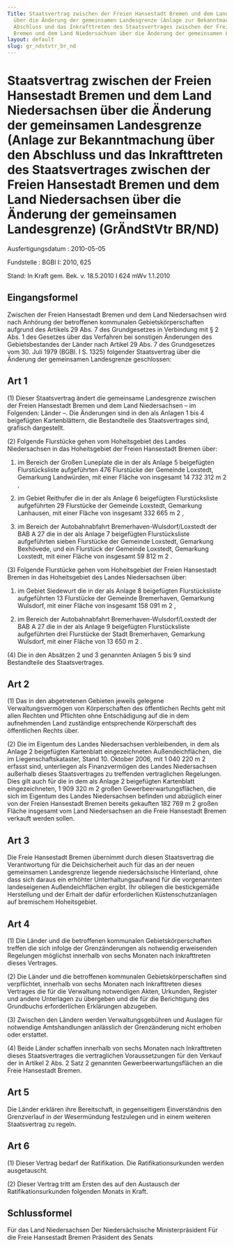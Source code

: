 ```yaml
---
Title: Staatsvertrag zwischen der Freien Hansestadt Bremen und dem Land Niedersachsen
  über die Änderung der gemeinsamen Landesgrenze (Anlage zur Bekanntmachung über den
  Abschluss und das Inkrafttreten des Staatsvertrages zwischen der Freien Hansestadt
  Bremen und dem Land Niedersachsen über die Änderung der gemeinsamen Landesgrenze)
layout: default
slug: gr_ndstvtr_br_nd
---
```


# Staatsvertrag zwischen der Freien Hansestadt Bremen und dem Land Niedersachsen über die Änderung der gemeinsamen Landesgrenze (Anlage zur Bekanntmachung über den Abschluss und das Inkrafttreten des Staatsvertrages zwischen der Freien Hansestadt Bremen und dem Land Niedersachsen über die Änderung der gemeinsamen Landesgrenze) (GrÄndStVtr BR/ND)

Ausfertigungsdatum
:   2010-05-05

Fundstelle
:   BGBl I: 2010, 625

Stand: In Kraft gem. Bek. v. 18.5.2010 I 624 mWv 1.1.2010

## Eingangsformel

Zwischen der Freien Hansestadt Bremen und dem Land Niedersachsen wird
nach Anhörung der betroffenen kommunalen Gebietskörperschaften
aufgrund des Artikels 29 Abs. 7 des Grundgesetzes in Verbindung mit §
2 Abs. 1 des Gesetzes über das Verfahren bei sonstigen Änderungen des
Gebietsbestandes der Länder nach Artikel 29 Abs. 7 des Grundgesetzes
vom 30. Juli 1979 (BGBl. I S. 1325) folgender Staatsvertrag über die
Änderung der gemeinsamen Landesgrenze geschlossen:


## Art 1

(1) Dieser Staatsvertrag ändert die gemeinsame Landesgrenze zwischen
der Freien Hansestadt Bremen und dem Land Niedersachsen – im
Folgenden: Länder –. Die Änderungen sind in den als Anlagen 1 bis 4
beigefügten Kartenblättern, die Bestandteile des Staatsvertrages sind,
grafisch dargestellt.

(2) Folgende Flurstücke gehen vom Hoheitsgebiet des Landes
Niedersachsen in das Hoheitsgebiet der Freien Hansestadt Bremen über:

1.  im Bereich der Großen Luneplate die in der als Anlage 5 beigefügten
    Flurstücksliste aufgeführten 476 Flurstücke der Gemeinde Loxstedt,
    Gemarkung Landwürden, mit einer Fläche von insgesamt 14 732 312 m
    2                   ,


2.  im Gebiet Reithufer die in der als Anlage 6 beigefügten
    Flurstücksliste aufgeführten 29 Flurstücke der Gemeinde Loxstedt,
    Gemarkung Lanhausen, mit einer Fläche von insgesamt 332 665 m
    2                   ,


3.  im Bereich der Autobahnabfahrt Bremerhaven-Wulsdorf/Loxstedt der BAB A
    27 die in der als Anlage 7 beigefügten Flurstücksliste aufgeführten
    sieben Flurstücke der Gemeinde Loxstedt, Gemarkung Bexhövede, und ein
    Flurstück der Gemeinde Loxstedt, Gemarkung Loxstedt, mit einer Fläche
    von insgesamt 59 812 m
    2                   .




(3) Folgende Flurstücke gehen vom Hoheitsgebiet der Freien Hansestadt
Bremen in das Hoheitsgebiet des Landes Niedersachsen über:

1.  im Gebiet Siedewurt die in der als Anlage 8 beigefügten
    Flurstücksliste aufgeführten 13 Flurstücke der Gemeinde Bremerhaven,
    Gemarkung Wulsdorf, mit einer Fläche von insgesamt 158 091 m
    2                   ,


2.  im Bereich der Autobahnabfahrt Bremerhaven-Wulsdorf/Loxstedt der BAB A
    27 die in der als Anlage 9 beigefügten Flurstücksliste aufgeführten
    drei Flurstücke der Stadt Bremerhaven, Gemarkung Wulsdorf, mit einer
    Fläche von 13 650 m
    2                   .




(4) Die in den Absätzen 2 und 3 genannten Anlagen 5 bis 9 sind
Bestandteile des Staatsvertrages.


## Art 2

(1) Das in den abgetretenen Gebieten jeweils gelegene
Verwaltungsvermögen von Körperschaften des öffentlichen Rechts geht
mit allen Rechten und Pflichten ohne Entschädigung auf die in dem
aufnehmenden Land zuständige entsprechende Körperschaft des
öffentlichen Rechts über.

(2) Die im Eigentum des Landes Niedersachsen verbleibenden, in dem als
Anlage 2 beigefügten Kartenblatt eingezeichneten Außendeichflächen,
die im Liegenschaftskataster, Stand 10. Oktober 2006, mit 1 040 220 m
2              erfasst sind, unterliegen als Finanzvermögen des Landes
Niedersachsen außerhalb dieses Staatsvertrages zu treffenden
vertraglichen Regelungen. Dies gilt auch für die in dem als Anlage 2
beigefügten Kartenblatt eingezeichneten, 1 909 320 m
2              großen Gewerbeerwartungsflächen, die sich im Eigentum
des Landes Niedersachsen befinden und abzüglich einer von der Freien
Hansestadt Bremen bereits gekauften 182 769 m
2              großen Fläche insgesamt vom Land Niedersachsen an die
Freie Hansestadt Bremen verkauft werden sollen.


## Art 3

Die Freie Hansestadt Bremen übernimmt durch diesen Staatsvertrag die
Verantwortung für die Deichsicherheit auch für das an der neuen
gemeinsamen Landesgrenze liegende niedersächsische Hinterland, ohne
dass sich daraus ein erhöhter Unterhaltungsaufwand für die
vorgenannten landeseigenen Außendeichflächen ergibt. Ihr obliegen die
bestickgemäße Herstellung und der Erhalt der dafür erforderlichen
Küstenschutzanlagen auf bremischem Hoheitsgebiet.


## Art 4

(1) Die Länder und die betroffenen kommunalen Gebietskörperschaften
treffen die sich infolge der Grenzänderungen als notwendig erweisenden
Regelungen möglichst innerhalb von sechs Monaten nach Inkrafttreten
dieses Vertrages.

(2) Die Länder und die betroffenen kommunalen Gebietskörperschaften
sind verpflichtet, innerhalb von sechs Monaten nach Inkrafttreten
dieses Vertrages die für die Verwaltung notwendigen Akten, Urkunden,
Register und andere Unterlagen zu übergeben und die für die
Berichtigung des Grundbuchs erforderlichen Erklärungen abzugeben.

(3) Zwischen den Ländern werden Verwaltungsgebühren und Auslagen für
notwendige Amtshandlungen anlässlich der Grenzänderung nicht erhoben
oder erstattet.

(4) Beide Länder schaffen innerhalb von sechs Monaten nach
Inkrafttreten dieses Staatsvertrages die vertraglichen Voraussetzungen
für den Verkauf der in Artikel 2 Abs. 2 Satz 2 genannten
Gewerbeerwartungsflächen an die Freie Hansestadt Bremen.


## Art 5

Die Länder erklären ihre Bereitschaft, in gegenseitigem Einverständnis
den Grenzverlauf in der Wesermündung festzulegen und in einem weiteren
Staatsvertrag zu regeln.


## Art 6

(1) Dieser Vertrag bedarf der Ratifikation. Die Ratifikationsurkunden
werden ausgetauscht.

(2) Dieser Vertrag tritt am Ersten des auf den Austausch der
Ratifikationsurkunden folgenden Monats in Kraft.


## Schlussformel

Für das Land Niedersachsen
Der Niedersächsische Ministerpräsident
Für die Freie Hansestadt Bremen
Präsident des Senats

